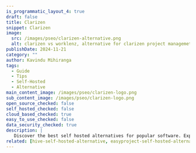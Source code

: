 ```yaml
---
is_programmatic_layout_4: true
draft: false
title: Clarizen
snippet: Clarizen
image:
  src: /images/pseo/clarizen-alternative.png
  alt: clarizen vs worklenz, alternative for clarizen project managemet tool, task management, resource management, productivity, self-hosted
publishDate: 2024-11-21
category: ""
author: Kavindu Mihiranga
tags:
  - Guide
  - Tips
  - Self-Hosted
  - Alternative
main_content_image: /images/pseo/clarizen-logo.png
sub_content_image: /images/pseo/clarizen-logo.png
open_source_checked: false
self_hosted_checked: false
cloud_based_checked: true
easy_to_use_checked: false
data_security_checked: true
description: |
   Discover the best self hosted alternatives for popular software. Explore our comprehensive guides and find the perfect solution for your needs today.
related: [hive-self-hosted-alternative, easyproject-self-hosted-alternative, teamwork-self-hosted-alternative, ganttpro-self-hosted-alternative]
---
```

